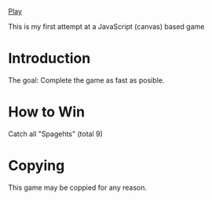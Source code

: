 [Play](https://jack7076.github.io/javascript_game/)

This is my first attempt at a JavaScript (canvas) based game

# Introduction
The goal:
  Complete the game as fast as posible.
  
# How to Win
Catch all "Spagehts" (total 9)

# Copying
This game may be coppied for any reason.
